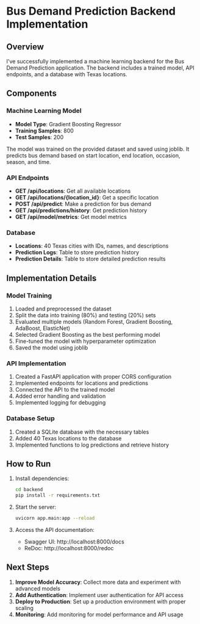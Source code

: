 # Bus Demand Prediction Backend Implementation

## Overview

I've successfully implemented a machine learning backend for the Bus Demand Prediction application. The backend includes a trained model, API endpoints, and a database with Texas locations.

## Components

### Machine Learning Model

- **Model Type**: Gradient Boosting Regressor
- **Training Samples**: 800
- **Test Samples**: 200

The model was trained on the provided dataset and saved using joblib. It predicts bus demand based on start location, end location, occasion, season, and time.

### API Endpoints

- **GET /api/locations**: Get all available locations
- **GET /api/locations/{location_id}**: Get a specific location
- **POST /api/predict**: Make a prediction for bus demand
- **GET /api/predictions/history**: Get prediction history
- **GET /api/model/metrics**: Get model metrics

### Database

- **Locations**: 40 Texas cities with IDs, names, and descriptions
- **Prediction Logs**: Table to store prediction history
- **Prediction Details**: Table to store detailed prediction results

## Implementation Details

### Model Training

1. Loaded and preprocessed the dataset
2. Split the data into training (80%) and testing (20%) sets
3. Evaluated multiple models (Random Forest, Gradient Boosting, AdaBoost, ElasticNet)
4. Selected Gradient Boosting as the best performing model
5. Fine-tuned the model with hyperparameter optimization
6. Saved the model using joblib

### API Implementation

1. Created a FastAPI application with proper CORS configuration
2. Implemented endpoints for locations and predictions
3. Connected the API to the trained model
4. Added error handling and validation
5. Implemented logging for debugging

### Database Setup

1. Created a SQLite database with the necessary tables
2. Added 40 Texas locations to the database
3. Implemented functions to log predictions and retrieve history

## How to Run

1. Install dependencies:
   ```bash
   cd backend
   pip install -r requirements.txt
   ```

2. Start the server:
   ```bash
   uvicorn app.main:app --reload
   ```

3. Access the API documentation:
   - Swagger UI: http://localhost:8000/docs
   - ReDoc: http://localhost:8000/redoc

## Next Steps

1. **Improve Model Accuracy**: Collect more data and experiment with advanced models
2. **Add Authentication**: Implement user authentication for API access
3. **Deploy to Production**: Set up a production environment with proper scaling
4. **Monitoring**: Add monitoring for model performance and API usage
